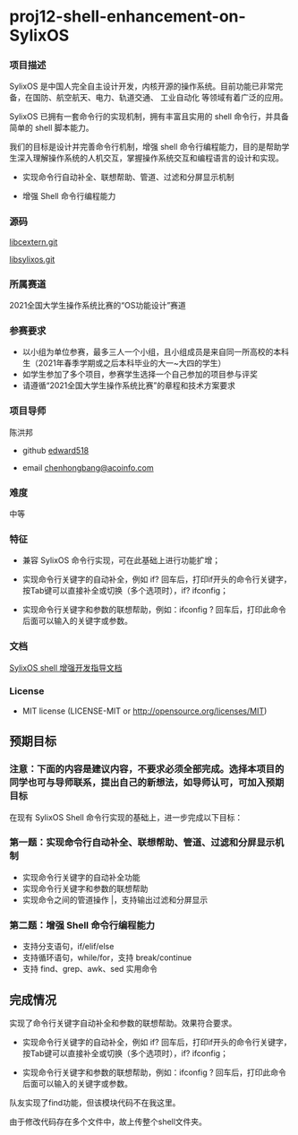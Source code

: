 # proj12-shell-enhancement-on-SylixOS

### 项目描述

SylixOS 是中国人完全自主设计开发，内核开源的操作系统。目前功能已非常完备，在国防、航空航天、电力、轨道交通、 工业自动化 等领域有着广泛的应用。

SylixOS 已拥有一套命令行的实现机制，拥有丰富且实用的 shell 命令行，并具备简单的 shell 脚本能力。

我们的目标是设计并完善命令行机制，增强 shell 命令行编程能力，目的是帮助学生深入理解操作系统的人机交互，掌握操作系统交互和编程语言的设计和实现。

- 实现命令行自动补全、联想帮助、管道、过滤和分屏显示机制

- 增强 Shell 命令行编程能力

  

### 源码

 [libcextern.git](http://git.sylixos.com/cgit/cgit.cgi/libcextern.git/) 

 [libsylixos.git](http://git.sylixos.com/cgit/cgit.cgi/libsylixos.git/) 



### 所属赛道

2021全国大学生操作系统比赛的“OS功能设计”赛道



### 参赛要求

- 以小组为单位参赛，最多三人一个小组，且小组成员是来自同一所高校的本科生（2021年春季学期或之后本科毕业的大一~大四的学生）
- 如学生参加了多个项目，参赛学生选择一个自己参加的项目参与评奖
- 请遵循“2021全国大学生操作系统比赛”的章程和技术方案要求



### 项目导师

陈洪邦

* github [edward518](https://github.com/edward518)

* email chenhongbang@acoinfo.com



### 难度

中等



### 特征

- 兼容 SylixOS 命令行实现，可在此基础上进行功能扩增；
- 实现命令行关键字的自动补全，例如 if?  回车后，打印if开头的命令行关键字，按Tab键可以直接补全或切换（多个选项时），if?  ifconfig；

- 实现命令行关键字和参数的联想帮助，例如：ifconfig  ?  回车后，打印此命令后面可以输入的关键字或参数。

### 文档

[SylixOS shell 增强开发指导文档](https://github.com/acoinfo/sylixos_oscomp_2021/tree/master/shell_enhancement)

### License

- MIT license (LICENSE-MIT or http://opensource.org/licenses/MIT)



## 预期目标

### 注意：下面的内容是建议内容，不要求必须全部完成。选择本项目的同学也可与导师联系，提出自己的新想法，如导师认可，可加入预期目标

在现有 SylixOS Shell 命令行实现的基础上，进一步完成以下目标：

### 第一题：实现命令行自动补全、联想帮助、管道、过滤和分屏显示机制

* 实现命令行关键字的自动补全功能
* 实现命令行关键字和参数的联想帮助
* 实现命令之间的管道操作 |，支持输出过滤和分屏显示

### 第二题：增强 Shell 命令行编程能力

* 支持分支语句，if/elif/else
* 支持循环语句，while/for，支持 break/continue
* 支持 find、grep、awk、sed 实用命令

## 完成情况

实现了命令行关键字自动补全和参数的联想帮助。效果符合要求。

- 实现命令行关键字的自动补全，例如 if?  回车后，打印if开头的命令行关键字，按Tab键可以直接补全或切换（多个选项时），if?  ifconfig；

- 实现命令行关键字和参数的联想帮助，例如：ifconfig  ?  回车后，打印此命令后面可以输入的关键字或参数。

队友实现了find功能，但该模块代码不在我这里。

由于修改代码存在多个文件中，故上传整个shell文件夹。
